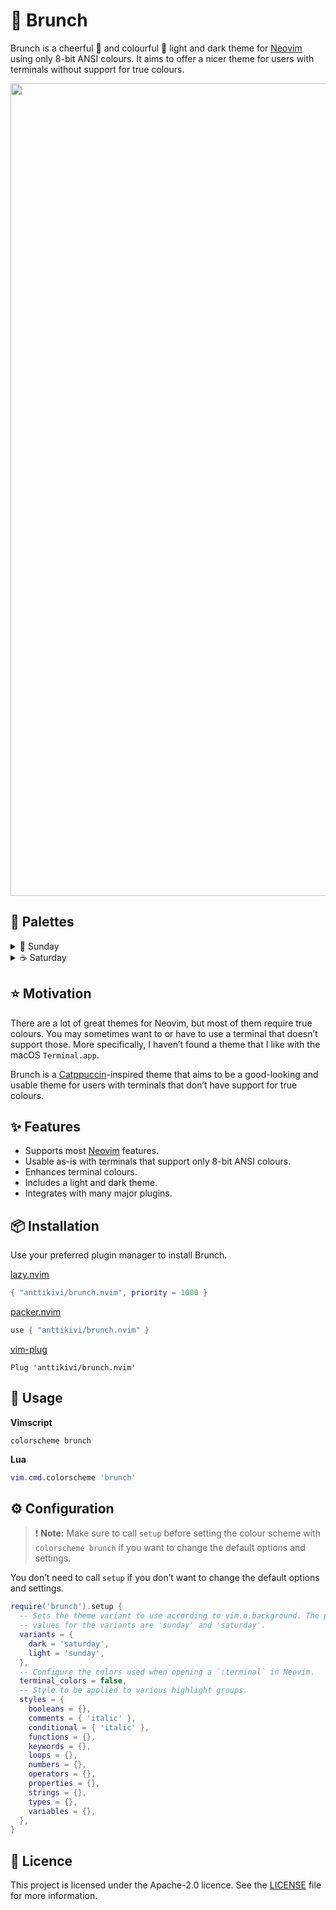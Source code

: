 # 🥂 Brunch

Brunch is a cheerful 🎉 and colourful 🌈 light and dark theme for
[Neovim](https://neovim.io) using only 8-bit ANSI colours. It aims to offer a
nicer theme for users with terminals without support for true colours.

<!-- markdownlint-disable MD033 -->
<p align="center">
  <img width="1300" alt="Preview of the Brunch colour scheme" src="https://github.com/anttikivi/brunch.nvim/assets/29656376/3e19cfaa-f928-4de1-a263-dc615ee8af9a">
</p>
<!-- markdownlint-enable MD033 -->

## 🎨 Palettes

<!-- markdownlint-disable MD013 MD033 -->
<details>
<summary>🧁 Sunday</summary>
  <img width="1046" alt="Preview of the Sunday variant the Brunch colour scheme" src="https://github.com/anttikivi/brunch.nvim/assets/29656376/6f16f11a-d996-4878-a848-5b7125008187">
</details>
<details>
<summary>☕️ Saturday</summary>
  <img width="1046" alt="Preview of the Saturday variant the Brunch colour scheme" src="https://github.com/anttikivi/brunch.nvim/assets/29656376/63f7b27d-6768-4b34-8899-30ae1d2f4f8a">
</details>
<!-- markdownlint-enable MD013 MD033 -->

## ⭐️ Motivation

There are a lot of great themes for Neovim, but most of them require true
colours. You may sometimes want to or have to use a terminal that doesn&rsquo;t
support those. More specifically, I haven&rsquo;t found a theme that I like with
the macOS `Terminal.app`.

Brunch is a [Catppuccin](https://github.com/catppuccin)-inspired theme that aims
to be a good-looking and usable theme for users with terminals that don&rsquo;t
have support for true colours.

## ✨ Features

- Supports most [Neovim](https://neovim.io) features.
- Usable as-is with terminals that support only 8-bit ANSI colours.
- Enhances terminal colours.
- Includes a light and dark theme.
- Integrates with many major plugins.

<!--
## ⚡️ Requirements

- [Neovim](https://neovim.io) >= 0.7.2
-->

## 📦 Installation

Use your preferred plugin manager to install Brunch.

[lazy.nvim](https://github.com/folke/lazy.nvim)

```lua
{ "anttikivi/brunch.nvim", priority = 1000 }
```

[packer.nvim](https://github.com/wbthomason/packer.nvim)

```lua
use { "anttikivi/brunch.nvim" }
```

[vim-plug](https://github.com/junegunn/vim-plug)

```vim
Plug 'anttikivi/brunch.nvim'
```

## 🚀 Usage

**Vimscript**

```vim
colorscheme brunch
```

**Lua**

```lua
vim.cmd.colorscheme 'brunch'
```

## ⚙️ Configuration

> ❗️ **Note:** Make sure to call `setup` before setting the colour scheme with
> `colorscheme brunch` if you want to change the default options and settings.

You don&rsquo;t need to call `setup` if you don&rsquo;t want to change the
default options and settings.

```lua
require('brunch').setup {
  -- Sets the theme variant to use according to vim.o.background. The possible
  -- values for the variants are 'sunday' and 'saturday'.
  variants = {
    dark = 'saturday',
    light = 'sunday',
  },
  -- Configure the colors used when opening a `:terminal` in Neovim.
  terminal_colors = false,
  -- Style to be applied to various highlight groups.
  styles = {
    booleans = {},
    comments = { 'italic' },
    conditional = { 'italic' },
    functions = {},
    keywords = {},
    loops = {},
    numbers = {},
    operators = {},
    properties = {},
    strings = {},
    types = {},
    variables = {},
  },
}
```

## 📝 Licence

This project is licensed under the Apache-2.0 licence. See the
[LICENSE](LICENSE) file for more information.
